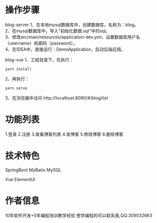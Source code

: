 # 操作步骤 
blog-server 
1、在本地mysql数据库中，创建数据库，名称为：blog。  
2、在mysql数据库中，导入"初始化数据.sql"中的sql。  
3、修改src/main/resources/application-dev.yml，设置数据库用户名（username）和密码（password）。  
4、在IDEA中，直接运行：DemoApplication，启动后端应用。

blog-vue
1、工程目录下，先执行：
```
yarn install
```
2、再执行：
```
yarn serve
```
3、在浏览器中访问
http://localhost:8090/#/blog/list

# 功能列表
1.登录
2.注册
3.查看博客列表
4.发博客
5.修改博客
6.删除博客

# 技术特色
SpringBoot
MyBatis
MySQL

Vue
ElementUI

# 作者信息
10年软件开发+5年编程培训教学经验
想学编程的可以联系我,QQ:309032663
